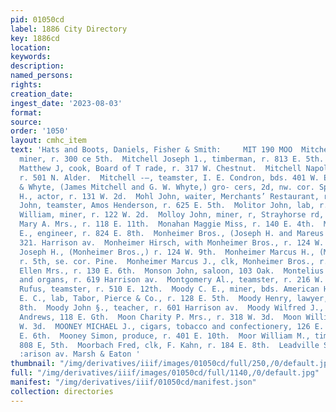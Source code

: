```yaml
---
pid: 01050cd
label: 1886 City Directory
key: 1886cd
location: 
keywords: 
description: 
named_persons: 
rights: 
creation_date: 
ingest_date: '2023-08-03'
format: 
source: 
order: '1050'
layout: cmhc_item
text: 'Hats and Boots, Daniels, Fisher & Smith:     MIT 190 MOO  Mitchell John W.,
  miner, r. 300 ce 5th.  Mitchell Joseph 1., timberman, r. 813 E. 5th. :  Mitchell
  Matthew J, cook, Board of T rade, r. 317 W. Chestnut.  Mitchell Napoleon, miner,
  r. 501 N. Alder.  Mitchell -—, teamster, I. E. Condron, bds. 401 W. Elm. 2  Mitchell
  & Whyte, (James Mitchell and G. W. Whyte,) gro- cers, 2d, nw. cor. Spruce. r  Mobley
  H., actor, r. 131 W. 2d.  Mohl John, waiter, Merchants’ Restaurant, r. 222 W, 2d.  Moler
  John, teamster, Amos Henderson, r. 625 E. 5th.  Molitor John, lab, r. 144 S. Hemlock.  Mollard
  William, miner, r. 122 W. 2d.  Molloy John, miner, r, Strayhorse rd, head E. 4th.  Monaghan
  Mary A. Mrs., r. 118 E. 11th.  Monahan Maggie Miss, r. 140 E. 4th.  Monce George
  E., engineer, r. 824 E. 8th.  Monheimer Bros., (Joseph H. and Mareus H.,) dry goods,
  321. Harrison av.  Monheimer Hirsch, with Monheimer Bros., r. 124 W. 9th.  Monheimer
  Joseph H., (Monheimer Bros.,) r. 124 W. 9th.  Monheimer Marcus H., (Monheimer Bros.,)
  r. 5th, se. cor. Pine.  Monheimer Marcus J., clk, Monheimer Bros., r. 124 W. 9th.  Monroe
  Ellen Mrs., r. 130 E. 6th.  Monson John, saloon, 103 Oak.  Montelius W. W., pianos
  and organs, r. 619 Harrison av.  Montgomery Al., teamster, r. 216 W. Chestnut.  Montrose
  Rufus, teamster, r. 510 E. 12th.  Moody C. E., miner, bds. American House.  Moody
  E. C., lab, Tabor, Pierce & Co., r. 128 E. 5th.  Moody Henry, lawyer, r. 226 W.
  8th.  Moody John §., teacher, r. 601 Harrison av.  Moody Wilfred J., barkpr, John
  Andrews, 118 E. Gth.  Moon Charity P. Mrs., r. 318 W. 3d.  Moon William J., r. 318
  W. 3d.  MOONEY MICHAEL J., cigars, tobacco and confectionery, 126 E. 6th, r. 622
  E. 6th.  Mooney Simon, produce, r. 401 E. 10th.  Moor William M., timberman, r.
  808 E, 5th.  Moorbach Fred, clk, F. Kahn, r. 184 E. 8th.  Leadville Stove House,
  :arison av. Marsh & Eaton '
thumbnail: "/img/derivatives/iiif/images/01050cd/full/250,/0/default.jpg"
full: "/img/derivatives/iiif/images/01050cd/full/1140,/0/default.jpg"
manifest: "/img/derivatives/iiif/01050cd/manifest.json"
collection: directories
---
```

